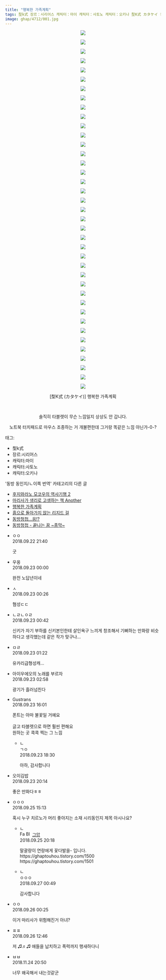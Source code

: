 ```yaml
---
title: "행복한 가족계획"
tags: 型k式 장르：시리어스 캐릭터：마이 캐릭터：사토노 캐릭터：오키나 型K式 カタケイ 동방_동인지／ㄴ이쪽_번역
image: ghap/4712/001.jpg
---
```

<div class="article">
<p style="text-align: center; clear: none; float: none;"><img src="{{ site.nasurl }}/ghap/4712/001.jpg"/></p>
<p style="text-align: center; clear: none; float: none;"><img src="{{ site.nasurl }}/ghap/4712/002.jpg"/></p>
<p style="text-align: center; clear: none; float: none;"><img src="{{ site.nasurl }}/ghap/4712/003.jpg"/></p>
<p style="text-align: center; clear: none; float: none;"><img src="{{ site.nasurl }}/ghap/4712/004.jpg"/></p>
<p style="text-align: center; clear: none; float: none;"><img src="{{ site.nasurl }}/ghap/4712/005.jpg"/></p>
<p style="text-align: center; clear: none; float: none;"><img src="{{ site.nasurl }}/ghap/4712/006.jpg"/></p>
<p style="text-align: center; clear: none; float: none;"><img src="{{ site.nasurl }}/ghap/4712/007.jpg"/></p>
<p style="text-align: center; clear: none; float: none;"><img src="{{ site.nasurl }}/ghap/4712/008.jpg"/></p>
<p style="text-align: center; clear: none; float: none;"><img src="{{ site.nasurl }}/ghap/4712/009.jpg"/></p>
<p style="text-align: center; clear: none; float: none;"><img src="{{ site.nasurl }}/ghap/4712/010.jpg"/></p>
<p style="text-align: center; clear: none; float: none;"><img src="{{ site.nasurl }}/ghap/4712/011.jpg"/></p>
<p style="text-align: center; clear: none; float: none;"><img src="{{ site.nasurl }}/ghap/4712/012.jpg"/></p>
<p style="text-align: center; clear: none; float: none;"><img src="{{ site.nasurl }}/ghap/4712/013.jpg"/></p>
<p style="text-align: center; clear: none; float: none;"><img src="{{ site.nasurl }}/ghap/4712/014.jpg"/></p>
<p style="text-align: center; clear: none; float: none;"><img src="{{ site.nasurl }}/ghap/4712/015.jpg"/></p>
<p style="text-align: center; clear: none; float: none;"><img src="{{ site.nasurl }}/ghap/4712/016.jpg"/></p>
<p style="text-align: center; clear: none; float: none;"><img src="{{ site.nasurl }}/ghap/4712/017.jpg"/></p>
<p style="text-align: center; clear: none; float: none;"><img src="{{ site.nasurl }}/ghap/4712/018.jpg"/></p>
<p style="text-align: center; clear: none; float: none;"><img src="{{ site.nasurl }}/ghap/4712/019.jpg"/></p>
<p style="text-align: center; clear: none; float: none;"><img src="{{ site.nasurl }}/ghap/4712/020.jpg"/></p>
<p style="text-align: center; clear: none; float: none;"><img src="{{ site.nasurl }}/ghap/4712/021.jpg"/></p>
<p style="text-align: center; clear: none; float: none;"><img src="{{ site.nasurl }}/ghap/4712/022.jpg"/></p>
<p style="text-align: center; clear: none; float: none;"><img src="{{ site.nasurl }}/ghap/4712/023.jpg"/></p>
<p style="text-align: center; clear: none; float: none;"><img src="{{ site.nasurl }}/ghap/4712/024.jpg"/></p>
<p style="text-align: center; clear: none; float: none;"><img src="{{ site.nasurl }}/ghap/4712/025.jpg"/></p>
<p style="text-align: center; clear: none; float: none;"><img src="{{ site.nasurl }}/ghap/4712/026.jpg"/></p>
<p style="text-align: center; clear: none; float: none;"><img src="{{ site.nasurl }}/ghap/4712/027.jpg"/></p>
<p style="text-align: center; clear: none; float: none;"><img src="{{ site.nasurl }}/ghap/4712/028.jpg"/></p>
<p style="text-align: center; clear: none; float: none;"><img src="{{ site.nasurl }}/ghap/4712/029.jpg"/></p>
<p style="text-align: center; clear: none; float: none;"><img src="{{ site.nasurl }}/ghap/4712/030.jpg"/></p>
<p style="text-align: center; clear: none; float: none;"><img src="{{ site.nasurl }}/ghap/4712/031.jpg"/></p>
<p style="text-align: center; clear: none; float: none;"><img src="{{ site.nasurl }}/ghap/4712/032.jpg"/></p>
<p style="text-align: center; clear: none; float: none;"><img src="{{ site.nasurl }}/ghap/4712/033.jpg"/></p>
<p style="text-align: center; clear: none; float: none;"><img src="{{ site.nasurl }}/ghap/4712/034.jpg"/></p>
<p style="text-align: center; clear: none; float: none;"><img src="{{ site.nasurl }}/ghap/4712/035.jpg"/></p>
<p style="text-align: center; clear: none; float: none;"><img src="{{ site.nasurl }}/ghap/4712/036.jpg"/></p>
<p style="text-align: center; clear: none; float: none;"><img src="{{ site.nasurl }}/ghap/4712/037.jpg"/></p>
<p style="text-align: center; clear: none; float: none;"><img src="{{ site.nasurl }}/ghap/4712/038.jpg"/></p>
<p style="text-align: center; clear: none; float: none;"><img src="{{ site.nasurl }}/ghap/4712/039.jpg"/></p>
<p style="text-align: center; clear: none; float: none;">[型K式 (カタケイ)] 행복한 가족계획</p>
<p style="text-align: center; clear: none; float: none;"><br/></p>
<p style="text-align: center; clear: none; float: none;">솔직히 타블렛이 무슨 느낌일지 상상도 안 갑니다.</p>
<p style="text-align: center; clear: none; float: none;">노트북 터치패드로 마우스 조종하는 거 개불편한데 그거랑 똑같은 느낌 아닌가-0-?</p>
<p style="text-align: center; clear: none; float: none;"></p>
</div><div class="tagTrail">
<p>태그: </p>
<ul>
<li>型k式</li>
<li>장르:시리어스</li>
<li>캐릭터:마이</li>
<li>캐릭터:사토노</li>
<li>캐릭터:오키나</li>
</ul>
</div><div class="another">
<p>'동방 동인지/ㄴ이쪽 번역' 카테고리의 다른 글</p>
<ul>
<li><a href="/2018-09-28-ghap_4727">후지와라노 모코우의 역사기행 2</a></li>
<li><a href="/2018-09-27-ghap_4724">마리사가 생리로 고생하는 책 Another</a></li>
<li><a href="/2018-09-22-ghap_4712">행복한 가족계획</a></li>
<li><a href="/2018-09-20-ghap_4707">흙으로 돌아가지 않는 리지드 걸</a></li>
<li><a href="/2018-09-19-ghap_4705">동방청첩…응!?</a></li>
<li><a href="/2018-09-18-ghap_4702">동방청첩 - 끝나는 꿈 ~종막~</a></li>
</ul>
</div><div class="cb_module cb_fluid">
<div class="cb_wrt cb_profile">
<div class="comment">
<ul>
<li class="cb_thumb_off" id="comment15338173">
<div class="cb_comment_area">
<div class="cb_info_area">
<div class="cb_section">
<span class="cb_nick_name">ㅇㅇ</span>
</div>
<div class="cb_section">
<span class="cb_date">2018.09.22 21:40 </span>
</div>
</div>
<div class="cb_dsc_comment">
<p class="cb_dsc">
											굿
										</p>
</div>
</div></li>
<li class="cb_thumb_off" id="comment15338237">
<div class="cb_comment_area">
<div class="cb_info_area">
<div class="cb_section">
<span class="cb_nick_name">우옹</span>
</div>
<div class="cb_section">
<span class="cb_date">2018.09.23 00:00 </span>
</div>
</div>
<div class="cb_dsc_comment">
<p class="cb_dsc">
											완전 노답년이네
										</p>
</div>
</div></li>
<li class="cb_thumb_off" id="comment15338245">
<div class="cb_comment_area">
<div class="cb_info_area">
<div class="cb_section">
<span class="cb_nick_name">ㅅ</span>
</div>
<div class="cb_section">
<span class="cb_date">2018.09.23 00:26 </span>
</div>
</div>
<div class="cb_dsc_comment">
<p class="cb_dsc">
											혐성ㄷㄷ
										</p>
</div>
</div></li>
<li class="cb_thumb_off" id="comment15338252">
<div class="cb_comment_area">
<div class="cb_info_area">
<div class="cb_section">
<span class="cb_nick_name">ㄴㄹㄴㅇㄹ</span>
</div>
<div class="cb_section">
<span class="cb_date">2018.09.23 00:42 </span>
</div>
</div>
<div class="cb_dsc_comment">
<p class="cb_dsc">
											신키가 자기 부하를 신키본인한테 살인욕구 느끼게 창조해서 기뻐하는 만화랑 비슷하다고 생각했는데 같은 작가 맞구나...
										</p>
</div>
</div></li>
<li class="cb_thumb_off" id="comment15338275">
<div class="cb_comment_area">
<div class="cb_info_area">
<div class="cb_section">
<span class="cb_nick_name">ㅁㄹ</span>
</div>
<div class="cb_section">
<span class="cb_date">2018.09.23 01:22 </span>
</div>
</div>
<div class="cb_dsc_comment">
<p class="cb_dsc">
											유카리급형성캐...
										</p>
</div>
</div></li>
<li class="cb_thumb_off" id="comment15338305">
<div class="cb_comment_area">
<div class="cb_info_area">
<div class="cb_section">
<span class="cb_nick_name">아이우에오의 노래를 부르자</span>
</div>
<div class="cb_section">
<span class="cb_date">2018.09.23 02:58 </span>
</div>
</div>
<div class="cb_dsc_comment">
<p class="cb_dsc">
											광기가 흘러넘친다
										</p>
</div>
</div></li>
<li class="cb_thumb_off" id="comment15338609">
<div class="cb_comment_area">
<div class="cb_info_area">
<div class="cb_section">
<span class="cb_nick_name">Gustrans</span>
</div>
<div class="cb_section">
<span class="cb_date">2018.09.23 16:01 </span>
</div>
</div>
<div class="cb_dsc_comment">
<p class="cb_dsc">
											폰트는 아마 불꽃일 거예요<br/>
<br/>
글고 타블렛으로 하면 훨씬 편해요<br/>
원하는 곳 콕콕 찍는 그 느낌
										</p>
</div>
<ul>
<li class="cb_thumb_off" id="comment15338660">
<span class="cb_bu_subnode">ㄴ</span>
<div class="cb_comment_area">
<div class="cb_info_area">
<div class="cb_section">
<span class="cb_nick_name">ㄱㅇ</span>
</div>
<div class="cb_section">
<span class="cb_date">2018.09.23 18:30 </span>
</div>
</div>
<div class="cb_dsc_comment">
<p class="cb_dsc">
																아하, 감사합니다
															</p>
</div>
</div>
</li>
</ul>
</div></li>
<li class="cb_thumb_off" id="comment15338702">
<div class="cb_comment_area">
<div class="cb_info_area">
<div class="cb_section">
<span class="cb_nick_name">오이김밥</span>
</div>
<div class="cb_section">
<span class="cb_date">2018.09.23 20:14 </span>
</div>
</div>
<div class="cb_dsc_comment">
<p class="cb_dsc">
											좋은 만화다ㅎㅎ<br/>
</p>
</div>
</div></li>
<li class="cb_thumb_off" id="comment15339526">
<div class="cb_comment_area">
<div class="cb_info_area">
<div class="cb_section">
<span class="cb_nick_name">ㅇㅇㅇ</span>
</div>
<div class="cb_section">
<span class="cb_date">2018.09.25 15:13 </span>
</div>
</div>
<div class="cb_dsc_comment">
<p class="cb_dsc">
											혹시 누구 치르노가 머리 좋아지는 소재 시리동인지 제목 아시나요?
										</p>
</div>
<ul>
<li class="cb_thumb_off" id="comment15339609">
<span class="cb_bu_subnode">ㄴ</span>
<div class="cb_comment_area">
<div class="cb_info_area">
<div class="cb_section">
<span class="cb_nick_name"><img alt="Favicon of https://ghaptouhou.tistory.com" height="16" onerror="this.onerror=null;this.parentNode.removeChild(this)" src="https://ghaptouhou.tistory.com/favicon.ico" width="16"/> <img alt="BlogIcon" height="16" onerror="this.parentNode.removeChild(this)" src="https://ghaptouhou.tistory.com/index.gif" width="16"/> <a href="https://ghaptouhou.tistory.com" onclick="return openLinkInNewWindow(this)"> 그압</a><span class="tistoryProfileLayerTrigger" onclick='TistoryProfile.show(event, this, {"title":"\uc800\uae30 \uc774\uac70 \ub098\uc911\uc5d0 \uc218\uc815 \uac00\ub2a5\ud558\ub098\uc694","url":"https:\/\/ghap.tistory.com","nickname":"\uadf8\uc555","items":[]}); return false;'></span></span>
</div>
<div class="cb_section">
<span class="cb_date">2018.09.25 20:18 </span>
</div>
</div>
<div class="cb_dsc_comment">
<p class="cb_dsc">
																말괄량이 연랑에게 꽃다발을- 입니다.<br/>
https://ghaptouhou.tistory.com/1500<br/>
https://ghaptouhou.tistory.com/1501
															</p>
</div>
</div>
</li>
<li class="cb_thumb_off" id="comment15340205">
<span class="cb_bu_subnode">ㄴ</span>
<div class="cb_comment_area">
<div class="cb_info_area">
<div class="cb_section">
<span class="cb_nick_name">ㅇㅇㅇ</span>
</div>
<div class="cb_section">
<span class="cb_date">2018.09.27 00:49 </span>
</div>
</div>
<div class="cb_dsc_comment">
<p class="cb_dsc">
																감사합니다
															</p>
</div>
</div>
</li>
</ul>
</div></li>
<li class="cb_thumb_off" id="comment15339729">
<div class="cb_comment_area">
<div class="cb_info_area">
<div class="cb_section">
<span class="cb_nick_name">ㅇㅇ</span>
</div>
<div class="cb_section">
<span class="cb_date">2018.09.26 00:25 </span>
</div>
</div>
<div class="cb_dsc_comment">
<p class="cb_dsc">
											이거 마리사가 위험해진거 아녀?
										</p>
</div>
</div></li>
<li class="cb_thumb_off" id="comment15339906">
<div class="cb_comment_area">
<div class="cb_info_area">
<div class="cb_section">
<span class="cb_nick_name">ㅍㅍ</span>
</div>
<div class="cb_section">
<span class="cb_date">2018.09.26 12:46 </span>
</div>
</div>
<div class="cb_dsc_comment">
<p class="cb_dsc">
											저 ♫♬♫ 애들을 납치하고 폭력까지 행새하다니 
										</p>
</div>
</div></li>
<li class="cb_thumb_off" id="comment15377931">
<div class="cb_comment_area">
<div class="cb_info_area">
<div class="cb_section">
<span class="cb_nick_name">ㅂㅂ</span>
</div>
<div class="cb_section">
<span class="cb_date">2018.11.24 20:50 </span>
</div>
</div>
<div class="cb_dsc_comment">
<p class="cb_dsc">
											너무 왜곡해서 내는것같군
										</p>
</div>
</div></li>
</ul>
</div>
</div><!-- commentList close -->
</div>